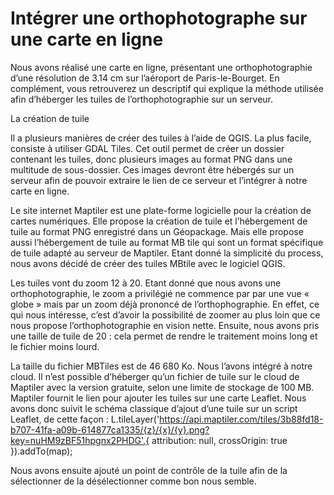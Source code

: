 # Intégrer une orthophotographe sur une carte en ligne 
Nous avons réalisé une carte en ligne, présentant une orthophotographie d’une résolution de 3.14 cm sur l’aéroport de Paris-le-Bourget. En complément, vous retrouverez un descriptif qui explique la méthode utilisée afin d’héberger les tuiles de l’orthophotographie sur un serveur. 

La création de tuile 

Il a plusieurs manières de créer des tuiles à l’aide de QGIS. La plus facile, consiste à utiliser GDAL Tiles. Cet outil permet de créer un dossier contenant les tuiles, donc plusieurs images au format PNG dans une multitude de sous-dossier. Ces images devront être hébergés sur un serveur afin de pouvoir extraire le lien de ce serveur et l’intégrer à notre carte en ligne.

Le site internet Maptiler est une plate-forme logicielle pour la création de cartes numériques. Elle propose la création de tuile et l’hébergement de tuile au format PNG enregistré dans un Géopackage. Mais elle propose aussi l’hébergement de tuile au format MB tile qui sont un format spécifique de tuile adapté au serveur de Maptiler. Etant donné la simplicité du process, nous avons décidé de créer des tuiles MBtile avec le logiciel QGIS. 

Les tuiles vont du zoom 12 à 20. Etant donné que nous avons une orthophotographie, le zoom a privilégié ne commence par par une vue « globe » mais par un zoom déjà prononcé de l’orthophographie. En effet, ce qui nous intéresse, c’est d’avoir la possibilité de zoomer au plus loin que ce nous propose l’orthophotographie en vision nette. Ensuite, nous avons pris une taille de tuile de 20 : cela permet de rendre le traitement moins long et le fichier moins lourd. 

La taille du fichier MBTiles est de 46 680 Ko. Nous l’avons intégré à notre cloud. Il n’est possible d’héberger qu’un fichier de tuile sur le cloud de Maptiler avec la version gratuite, selon une limite de stockage de 100 MB. Maptiler fournit le lien pour ajouter les tuiles sur une carte Leaflet. Nous avons donc suivit le schéma classique d’ajout d’une tuile sur un script Leaflet, de cette façon : L.tileLayer('https://api.maptiler.com/tiles/3b88fd18-b707-41fa-a09b-614877ca1335/{z}/{x}/{y}.png?key=nuHM9zBF51hpgnx2PHDG',{
        attribution: null,
        crossOrigin: true
      }).addTo(map);

Nous avons ensuite ajouté un point de contrôle de la tuile afin de la sélectionner de la désélectionner comme bon nous semble. 

